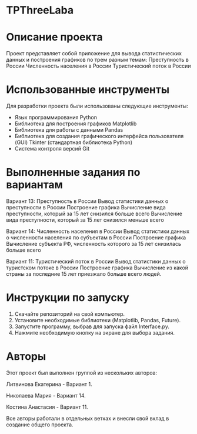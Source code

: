 # TPThreeLaba

# Описание проекта
Проект представляет собой приложение для вывода статистических данных и построения графиков по трем разным темам:
Преступность в России
Численность населения в России
Туристический поток в России

# Использованные инструменты
Для разработки проекта были использованы следующие инструменты:
- Язык программирования Python
- Библиотека для построения графиков Matplotlib
- Библиотека для работы с данными Pandas
- Библиотека для создания графического интерфейса пользователя (GUI) Tkinter (стандартная библиотека Python)
- Система контроля версий Git

# Выполненные задания по вариантам

Вариант 13: Преступность в России
Вывод статистики данных о преступности в России
Построение графика
Вычисление вида преступности, который за 15 лет снизился больше всего
Вычисление вида преступности, который за 15 лет снизился меньше всего

Вариант 14: Численность населения в России
Вывод статистики данных о численности населения по субъектам в России
Построение графика
Вычисление субъекта РФ, численность которого за 15 лет снизилась больше всего

Вариант 11: Туристический поток в России
Вывод статистики данных о туристском потоке в России
Построение графика
Вычисление из какой страны за последние 15 лет приезжало больше всего людей.

# Инструкции по запуску
1. Скачайте репозиторий на свой компьютер.
2. Установите необходимые библиотеки (Matplotlib, Pandas, Future).
3. Запустите программу, выбрав для запуска файл Interface.py.
4. Нажмите необходимую кнопку на экране для выбора задания.

# Авторы
Этот проект был выполнен группой из нескольких авторов:

Литвинова Екатерина - Вариант 1.

Николаева Мария - Вариант 14.

Костина Анастасия - Вариант 11.

Все авторы работали в отдельных ветках и внесли свой вклад в создание общего проекта.
